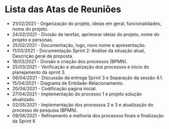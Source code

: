 # Lista das Atas de Reuniões

*  21/02/2021 - Organização do projeto, ideias em geral, funcionalidades, nome do projeto.
* 24/02/2021 - Divisão de tarefas, aprimorar ideias do projeto, nome do projeto e personas.
* 25/02/2021 - Documentação, logo, novo nome e apresentação.
* 11/03/2021 - Documentação Sprint 2: Análise da situação atual, Descrição geral da proposta.
* 18/03/2021 - Divisão e criação dos processos (BPMN).
* 25/03/2021 - Verificação e atualização dos processos e inicio do planejamento da sprint 3.
* 06/04/2021 - Discussão da entrega Sprint 3 e Separação da sessão 4.1.
* 15/04/2021 - Diagrama de Entidade-Relacionamento.
* 20/04/2021 - Codificação pagina inicial.
* 27/04/2021 - Implementação do processo 1 e projeto solução atualizado.
* 02/05/2021 - Implementação dos processos 2 e 3 e atualização do processo de pesquisa (BPMN).
* 09/06/2021 - Refinamento e melhoria dos processos finais e finalização da Sprint 6

